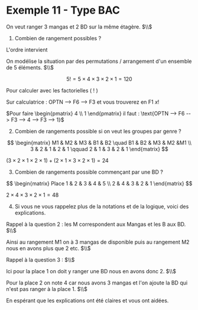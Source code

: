 # Exemple 11 - Type BAC

On veut ranger 3 mangas et 2 BD sur la même étagère. $\\$

1. Combien de rangement possibles ?

<section class="hidden">

L'ordre intervient


On modélise la situation par des permutations / arrangement d'un ensemble de 5 éléments. $\\$

$$
    5! = 5\times4\times3\times2\times1=120
$$

</section>

<section class="to-know">
Pour calculer avec les factorielles ( ! )

Sur calculatrice : OPTN --> F6 --> F3 et vous trouverez en F1 $x!$

 $Pour faire \begin{pmatrix}
                    4 \\
                    1
                    \end{pmatrix} il faut : \text{OPTN --> F6 --> F3 --> 4 --> F3 --> 1}$

</section>

2. Combien de rangements possible si on veut les groupes par genre ?


<section class="hidden">

$$
    \begin{matrix}
    M1 & M2 & M3 & B1 & B2 \quad B1 & B2 & M3 & M2 &M1 \\
    3 & 2 & 1 & 2 & 1 \qquad 2 & 1 & 3 & 2 & 1
    \end{matrix}
$$

$(3\times2\times1\times2\times1)+(2\times1\times3\times2\times1)=24$
</section>


3. Combien de rangements possible commençant par une BD ?

<section class="hidden">


$$
    \begin{matrix}
    Place 1 & 2 & 3 & 4 & 5 \\
    2 & 4 & 3 & 2 & 1
    \end{matrix}
$$

$2\times4\times3\times2\times1=48$

</section>

4. Si vous ne vous rappelez plus de la notations et de la logique, voici des explications.

<section class="hidden">

Rappel à la question 2 : les M correspondent aux Mangas et les B aux BD. $\\$

Ainsi au rangement M1 on à 3 mangas de disponible puis au rangement M2 nous en avons plus que 2 etc. $\\$

Rappel à la question 3 : $\\$

Ici pour la place 1 on doit y ranger une BD nous en avons donc 2. $\\$

Pour la place 2 on note 4 car nous avons 3 mangas et l'on ajoute la BD qui n'est pas ranger à la place 1. $\\$

En espérant que les explications ont été claires et vous ont aidées.


</section>
